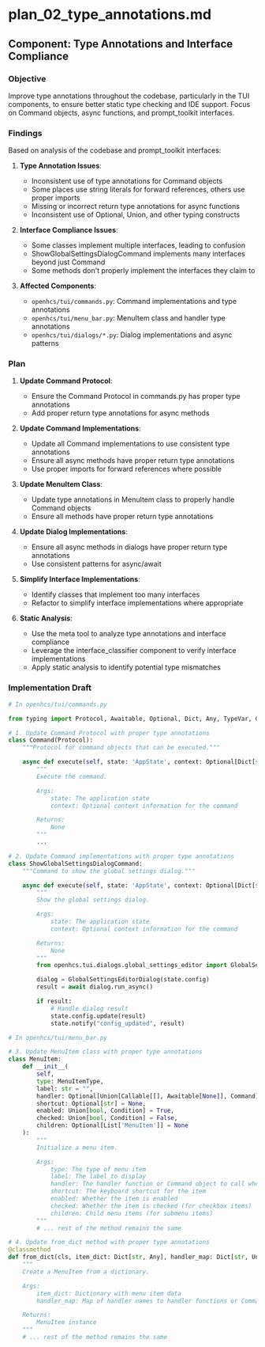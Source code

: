 # plan_02_type_annotations.md
## Component: Type Annotations and Interface Compliance

### Objective
Improve type annotations throughout the codebase, particularly in the TUI components, to ensure better static type checking and IDE support. Focus on Command objects, async functions, and prompt_toolkit interfaces.

### Findings
Based on analysis of the codebase and prompt_toolkit interfaces:

1. **Type Annotation Issues**:
   - Inconsistent use of type annotations for Command objects
   - Some places use string literals for forward references, others use proper imports
   - Missing or incorrect return type annotations for async functions
   - Inconsistent use of Optional, Union, and other typing constructs

2. **Interface Compliance Issues**:
   - Some classes implement multiple interfaces, leading to confusion
   - ShowGlobalSettingsDialogCommand implements many interfaces beyond just Command
   - Some methods don't properly implement the interfaces they claim to

3. **Affected Components**:
   - `openhcs/tui/commands.py`: Command implementations and type annotations
   - `openhcs/tui/menu_bar.py`: MenuItem class and handler type annotations
   - `openhcs/tui/dialogs/*.py`: Dialog implementations and async patterns

### Plan
1. **Update Command Protocol**:
   - Ensure the Command Protocol in commands.py has proper type annotations
   - Add proper return type annotations for async methods

2. **Update Command Implementations**:
   - Update all Command implementations to use consistent type annotations
   - Ensure all async methods have proper return type annotations
   - Use proper imports for forward references where possible

3. **Update MenuItem Class**:
   - Update type annotations in MenuItem class to properly handle Command objects
   - Ensure all methods have proper return type annotations

4. **Update Dialog Implementations**:
   - Ensure all async methods in dialogs have proper return type annotations
   - Use consistent patterns for async/await

5. **Simplify Interface Implementations**:
   - Identify classes that implement too many interfaces
   - Refactor to simplify interface implementations where appropriate

6. **Static Analysis**:
   - Use the meta tool to analyze type annotations and interface compliance
   - Leverage the interface_classifier component to verify interface implementations
   - Apply static analysis to identify potential type mismatches

### Implementation Draft
```python
# In openhcs/tui/commands.py

from typing import Protocol, Awaitable, Optional, Dict, Any, TypeVar, Generic, List, Union

# 1. Update Command Protocol with proper type annotations
class Command(Protocol):
    """Protocol for command objects that can be executed."""

    async def execute(self, state: 'AppState', context: Optional[Dict[str, Any]] = None) -> None:
        """
        Execute the command.

        Args:
            state: The application state
            context: Optional context information for the command

        Returns:
            None
        """
        ...

# 2. Update Command implementations with proper type annotations
class ShowGlobalSettingsDialogCommand:
    """Command to show the global settings dialog."""

    async def execute(self, state: 'AppState', context: Optional[Dict[str, Any]] = None) -> None:
        """
        Show the global settings dialog.

        Args:
            state: The application state
            context: Optional context information for the command

        Returns:
            None
        """
        from openhcs.tui.dialogs.global_settings_editor import GlobalSettingsEditorDialog

        dialog = GlobalSettingsEditorDialog(state.config)
        result = await dialog.run_async()

        if result:
            # Handle dialog result
            state.config.update(result)
            state.notify("config_updated", result)

# In openhcs/tui/menu_bar.py

# 3. Update MenuItem class with proper type annotations
class MenuItem:
    def __init__(
        self,
        type: MenuItemType,
        label: str = "",
        handler: Optional[Union[Callable[[], Awaitable[None]], Command]] = None,
        shortcut: Optional[str] = None,
        enabled: Union[bool, Condition] = True,
        checked: Union[bool, Condition] = False,
        children: Optional[List['MenuItem']] = None
    ):
        """
        Initialize a menu item.

        Args:
            type: The type of menu item
            label: The label to display
            handler: The handler function or Command object to call when the item is selected
            shortcut: The keyboard shortcut for the item
            enabled: Whether the item is enabled
            checked: Whether the item is checked (for checkbox items)
            children: Child menu items (for submenu items)
        """
        # ... rest of the method remains the same

# 4. Update from_dict method with proper type annotations
@classmethod
def from_dict(cls, item_dict: Dict[str, Any], handler_map: Dict[str, Union[Callable[[], Awaitable[None]], Command]]) -> 'MenuItem':
    """
    Create a MenuItem from a dictionary.

    Args:
        item_dict: Dictionary with menu item data
        handler_map: Map of handler names to handler functions or Command objects

    Returns:
        MenuItem instance
    """
    # ... rest of the method remains the same
```
